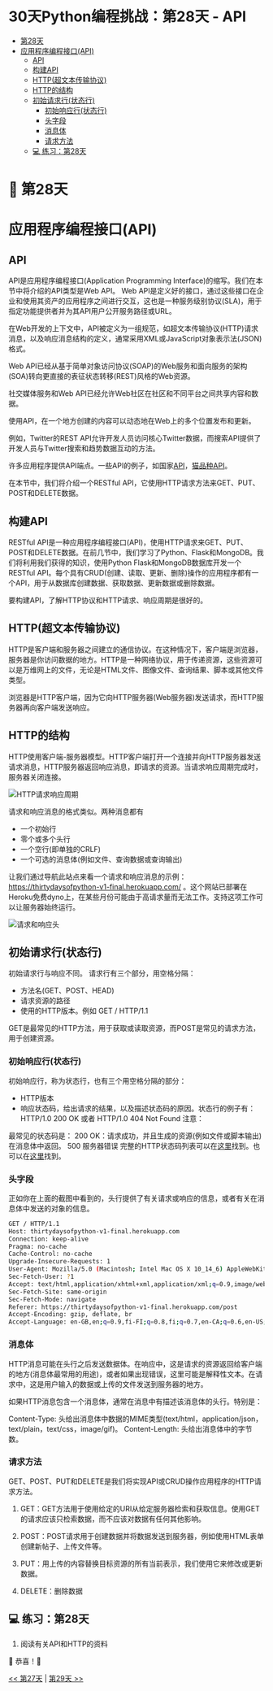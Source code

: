 # 30天Python编程挑战：第28天 - API

- [第28天](#-第28天)
- [应用程序编程接口(API)](#应用程序编程接口api)
  - [API](#api)
  - [构建API](#构建api)
  - [HTTP(超文本传输协议)](#http超文本传输协议)
  - [HTTP的结构](#http的结构)
  - [初始请求行(状态行)](#初始请求行状态行)
    - [初始响应行(状态行)](#初始响应行状态行)
    - [头字段](#头字段)
    - [消息体](#消息体)
    - [请求方法](#请求方法)
  - [💻 练习：第28天](#-练习第28天)

# 📘 第28天

# 应用程序编程接口(API)

## API

API是应用程序编程接口(Application Programming Interface)的缩写。我们在本节中将介绍的API类型是Web API。
Web API是定义好的接口，通过这些接口在企业和使用其资产的应用程序之间进行交互，这也是一种服务级别协议(SLA)，用于指定功能提供者并为其API用户公开服务路径或URL。

在Web开发的上下文中，API被定义为一组规范，如超文本传输协议(HTTP)请求消息，以及响应消息结构的定义，通常采用XML或JavaScript对象表示法(JSON)格式。

Web API已经从基于简单对象访问协议(SOAP)的Web服务和面向服务的架构(SOA)转向更直接的表征状态转移(REST)风格的Web资源。

社交媒体服务和Web API已经允许Web社区在社区和不同平台之间共享内容和数据。

使用API，在一个地方创建的内容可以动态地在Web上的多个位置发布和更新。

例如，Twitter的REST API允许开发人员访问核心Twitter数据，而搜索API提供了开发人员与Twitter搜索和趋势数据互动的方法。

许多应用程序提供API端点。一些API的例子，如国家[API](https://restcountries.eu/rest/v2/all)，[猫品种API](https://api.thecatapi.com/v1/breeds)。

在本节中，我们将介绍一个RESTful API，它使用HTTP请求方法来GET、PUT、POST和DELETE数据。

## 构建API

RESTful API是一种应用程序编程接口(API)，使用HTTP请求来GET、PUT、POST和DELETE数据。在前几节中，我们学习了Python、Flask和MongoDB。我们将利用我们获得的知识，使用Python Flask和MongoDB数据库开发一个RESTful API。每个具有CRUD(创建、读取、更新、删除)操作的应用程序都有一个API，用于从数据库创建数据、获取数据、更新数据或删除数据。

要构建API，了解HTTP协议和HTTP请求、响应周期是很好的。

## HTTP(超文本传输协议)

HTTP是客户端和服务器之间建立的通信协议。在这种情况下，客户端是浏览器，服务器是你访问数据的地方。HTTP是一种网络协议，用于传递资源，这些资源可以是万维网上的文件，无论是HTML文件、图像文件、查询结果、脚本或其他文件类型。

浏览器是HTTP客户端，因为它向HTTP服务器(Web服务器)发送请求，而HTTP服务器再向客户端发送响应。

## HTTP的结构

HTTP使用客户端-服务器模型。HTTP客户端打开一个连接并向HTTP服务器发送请求消息，HTTP服务器返回响应消息，即请求的资源。当请求响应周期完成时，服务器关闭连接。

![HTTP请求响应周期](../images/http_request_response_cycle.png)

请求和响应消息的格式类似。两种消息都有

- 一个初始行
- 零个或多个头行
- 一个空行(即单独的CRLF)
- 一个可选的消息体(例如文件、查询数据或查询输出)

让我们通过导航此站点来看一个请求和响应消息的示例：https://thirtydaysofpython-v1-final.herokuapp.com/ 。这个网站已部署在Heroku免费dyno上，在某些月份可能由于高请求量而无法工作。支持这项工作可以让服务器始终运行。

![请求和响应头](../images/request_response_header.png)

## 初始请求行(状态行)

初始请求行与响应不同。
请求行有三个部分，用空格分隔：

- 方法名(GET、POST、HEAD)
- 请求资源的路径
- 使用的HTTP版本。例如 GET / HTTP/1.1

GET是最常见的HTTP方法，用于获取或读取资源，而POST是常见的请求方法，用于创建资源。

### 初始响应行(状态行)

初始响应行，称为状态行，也有三个用空格分隔的部分：

- HTTP版本
- 响应状态码，给出请求的结果，以及描述状态码的原因。状态行的例子有：
  HTTP/1.0 200 OK
  或者
  HTTP/1.0 404 Not Found
  注意：

最常见的状态码是：
200 OK：请求成功，并且生成的资源(例如文件或脚本输出)在消息体中返回。
500 服务器错误
完整的HTTP状态码列表可以在[这里](https://httpstatuses.com/)找到。也可以在[这里](https://httpstatusdogs.com/)找到。

### 头字段

正如你在上面的截图中看到的，头行提供了有关请求或响应的信息，或者有关在消息体中发送的对象的信息。

```sh
GET / HTTP/1.1
Host: thirtydaysofpython-v1-final.herokuapp.com
Connection: keep-alive
Pragma: no-cache
Cache-Control: no-cache
Upgrade-Insecure-Requests: 1
User-Agent: Mozilla/5.0 (Macintosh; Intel Mac OS X 10_14_6) AppleWebKit/537.36 (KHTML, like Gecko) Chrome/79.0.3945.79 Safari/537.36
Sec-Fetch-User: ?1
Accept: text/html,application/xhtml+xml,application/xml;q=0.9,image/webp,image/apng,*/*;q=0.8,application/signed-exchange;v=b3;q=0.9
Sec-Fetch-Site: same-origin
Sec-Fetch-Mode: navigate
Referer: https://thirtydaysofpython-v1-final.herokuapp.com/post
Accept-Encoding: gzip, deflate, br
Accept-Language: en-GB,en;q=0.9,fi-FI;q=0.8,fi;q=0.7,en-CA;q=0.6,en-US;q=0.5,fr;q=0.4
```

### 消息体

HTTP消息可能在头行之后发送数据体。在响应中，这是请求的资源返回给客户端的地方(消息体最常用的用途)，或者如果出现错误，这里可能是解释性文本。在请求中，这是用户输入的数据或上传的文件发送到服务器的地方。

如果HTTP消息包含一个消息体，通常在消息中有描述该消息体的头行。特别是：

Content-Type: 头给出消息体中数据的MIME类型(text/html，application/json，text/plain，text/css，image/gif)。
Content-Length: 头给出消息体中的字节数。

### 请求方法

GET、POST、PUT和DELETE是我们将实现API或CRUD操作应用程序的HTTP请求方法。

1. GET：GET方法用于使用给定的URI从给定服务器检索和获取信息。使用GET的请求应该只检索数据，而不应该对数据有任何其他影响。

2. POST：POST请求用于创建数据并将数据发送到服务器，例如使用HTML表单创建新帖子、上传文件等。

3. PUT：用上传的内容替换目标资源的所有当前表示，我们使用它来修改或更新数据。

4. DELETE：删除数据

## 💻 练习：第28天

1. 阅读有关API和HTTP的资料

🎉 恭喜！🎉

[<< 第27天](../27_Day_Python_with_mongodb/27_python_with_mongodb_cn.md) | [第29天 >>](../29_Day_Building_API/29_building_API_cn.md) 